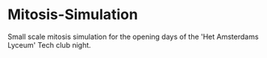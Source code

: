 # Mitosis-Simulation
Small scale mitosis simulation for the opening days of the 'Het Amsterdams Lyceum' Tech club night.
